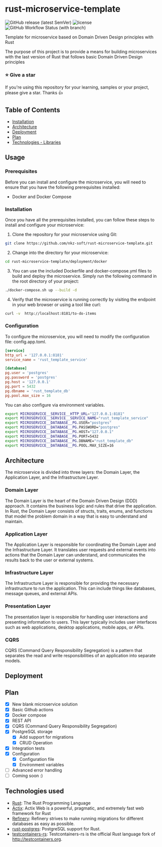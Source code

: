 # rust-microservice-template

![GitHub release (latest SemVer)](https://img.shields.io/github/v/release/nkz-soft/rust-microservice-template?style=flat-square)
![license](https://img.shields.io/github/license/nkz-soft/rust-microservice-template?style=flat-square)
![GitHub Workflow Status (with branch)](https://img.shields.io/github/actions/workflow/status/nkz-soft/rust-microservice-template/build-by-tag.yaml)

Template for microservice based on Domain Driven Design principles with Rust

The purpose of this project is to provide a means for building microservices with the last version of Rust that follows basic Domain Driven Design principles

### ⭐ Give a star

If you're using this repository for your learning, samples or your project, please give a star. Thanks :+1:

## Table of Contents

- [Installation](#installation)
- [Architecture](#architecture )
- [Deployment](#deployment)
- [Plan](#plan)
- [Technologies - Libraries](#technologies-used)

## Usage
### Prerequisites

Before you can install and configure the microservice, you will need to ensure that you have the following prerequisites installed:
- Docker and Docker Compose

### Installation
Once you have all the prerequisites installed, you can follow these steps to install and configure your microservice:

1. Clone the repository for your microservice using Git:
```bash
git clone https://github.com/nkz-soft/rust-microservice-template.git
```
2. Change into the directory for your microservice:
```bash
cd rust-microservice-template/deployment/docker
```

3. You can use the included Dockerfile and docker-compose.yml files to build and deploy the microservice.
   Simply run the following command in the root directory of your project:
```bash
./docker-compose.sh up --build -d
```
4. Verify that the microservice is running correctly by visiting the endpoint in your web browser or using a tool like curl:
```bash
curl -v  http://localhost:8181/to-do-items
```

### Configuration
To configure the microservice, you will need to modify the configuration file: config.app.toml.
```toml
[service]
http_url = '127.0.0.1:8181'
service_name = 'rust_template_service'

[database]
pg.user = 'postgres'
pg.password = 'postgres'
pg.host = '127.0.0.1'
pg.port = 5432
pg.dbname = 'rust_template_db'
pg.pool.max_size = 16

```
You can also configure via environment variables.
```bash
export MICROSERVICE__SERVICE__HTTP_URL="127.0.0.1:8181"
export MICROSERVICE__SERVICE__SERVICE_NAME="rust_template_service"
export MICROSERVICE__DATABASE__PG.USER="postgres"
export MICROSERVICE__DATABASE__PG.PASSWORD="postgres"
export MICROSERVICE__DATABASE__PG.HOST="127.0.0.1"
export MICROSERVICE__DATABASE__PG.PORT=5432
export MICROSERVICE__DATABASE__PG.DBNAME="rust_template_db"
export MICROSERVICE__DATABASE__PG.POOL.MAX_SIZE=16
```

## Architecture
The microservice is divided into three layers: the Domain Layer, the Application Layer, and the Infrastructure Layer.

### Domain Layer
The Domain Layer is the heart of the Domain Driven Design (DDD) approach. It contains the business logic and rules that drive the application.
In Rust, the Domain Layer consists of structs, traits, enums, and functions that model the problem domain in a way that is easy to understand and maintain.

### Application Layer
The Application Layer is responsible for coordinating the Domain Layer and the Infrastructure Layer.
It translates user requests and external events into actions that the Domain Layer can understand, and communicates the results back to the user or external systems.

### Infrastructure Layer
The Infrastructure Layer is responsible for providing the necessary infrastructure to run the application.
This can include things like databases, message queues, and external APIs.

### Presentation Layer
The presentation layer is responsible for handling user interactions and presenting information to users.
This layer typically includes user interfaces such as web applications, desktop applications, mobile apps, or APIs.



### CQRS
CQRS (Command Query Responsibility Segregation) is a pattern that separates the read and write responsibilities of an application into separate models.

## Deployment

## Plan

- [x] New blank microservice solution
- [x] Basic Github actions
- [x] Docker compose
- [x] REST API
- [x] CQRS (Command Query Responsibility Segregation)
- [x] PostgreSQL storage
    - [X] Add support for migrations
    - [X] CRUD Operation
- [X] Integration tests
- [X] Configuration
    - [X] Configuration file
    - [X] Environment variables
- [ ] Advanced error handling
- [ ] Coming soon :)

## Technologies used

- [Rust](https://github.com/rust-lang/rust): The Rust Programming Language
- [Actix](https://github.com/actix/actix-web): Actix Web is a powerful, pragmatic, and extremely fast web framework for Rust
- [Refinery](https://github.com/rust-db/refinery): Refinery strives to make running migrations for different databases as easy as possible.
- [rust-postgres](https://github.com/sfackler/rust-postgres): PostgreSQL support for Rust.
- [testcontainers-rs](https://github.com/testcontainers/testcontainers-rs): Testcontainers-rs is the official Rust language fork of http://testcontainers.org.
